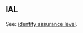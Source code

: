 ## IAL

<p class="c8"><span>See: </span><span class="c2"><a class="c3" href="#h.udr0qmo2ubln">identity assurance level</a></span><span class="c0">.</span></p>

